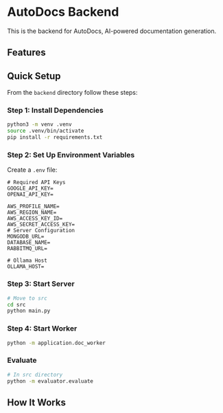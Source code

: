 # AutoDocs Backend

This is the backend for AutoDocs, AI-powered documentation generation.

## Features

## Quick Setup

From the `backend` directory follow these steps:

### Step 1: Install Dependencies

```bash
python3 -m venv .venv
source .venv/bin/activate
pip install -r requirements.txt
```

### Step 2: Set Up Environment Variables

Create a `.env` file:

```
# Required API Keys
GOOGLE_API_KEY=
OPENAI_API_KEY=

AWS_PROFILE_NAME=
AWS_REGION_NAME=
AWS_ACCESS_KEY_ID=
AWS_SECRET_ACCESS_KEY=
# Server Configuration
MONGODB_URL=
DATABASE_NAME=
RABBITMQ_URL=

# Ollama Host
OLLAMA_HOST=
```

### Step 3: Start Server

```bash
# Move to src
cd src
python main.py
```

### Step 4: Start Worker

```bash
python -m application.doc_worker
```

### Evaluate

```bash
# In src directory
python -m evaluator.evaluate
```

## How It Works
